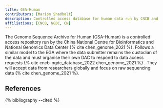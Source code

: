 ```yaml
---
title: GSA-Human
contributors: [Marion Shadbolt]
description: Controlled access database for human data run by CNCB and NGDC.
affiliations: [CNCB, NGDC, CN]
---
```


The Genome Sequence Archive for Human (GSA-Human) is a controlled access repository run by the China National Centre for Bioinformatics and National Genomics Data Center {% cite chen_genome_2021 %}. Follows a similar model to the EGA where the data submitter remains the custodian of the data and must organise their own DAC to respond to data access requests {% cite cncb-ngdc_database_2022 chen_genome_2021 %} . They will accept data from researchers globally and focus on raw sequencing data {% cite chen_genome_2021 %}.

## References

{% bibliography --cited %}